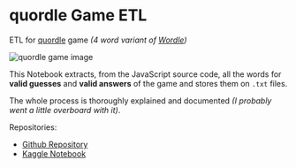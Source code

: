 # **quordle** Game ETL

ETL for [quordle](https://quordle.com) game *(4 word variant of [Wordle](https://www.nytimes.com/games/wordle/index.html))*

![quordle game image](https://fortniteinsider.com/wp-content/uploads/2022/02/Quordle-25-February-18-2022-Answer.jpg.webp)

This Notebook extracts, from the JavaScript source code, all the words for **valid guesses** and **valid answers** of the game and stores them on `.txt` files.

The whole process is thoroughly explained and documented *(I probably went a little overboard with it)*.

Repositories:

+ [Github Repository](https://github.com/lfhohmann/quordle-ETL)
+ [Kaggle Notebook](https://www.kaggle.com/lucashohmann/etl-of-quordle-game-4-word-variant-of-wordle)
